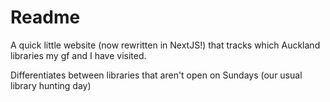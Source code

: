 # Readme

A quick little website (now rewritten in NextJS!) that tracks which Auckland libraries my gf and I have visited.

Differentiates between libraries that aren't open on Sundays (our usual library hunting day)
